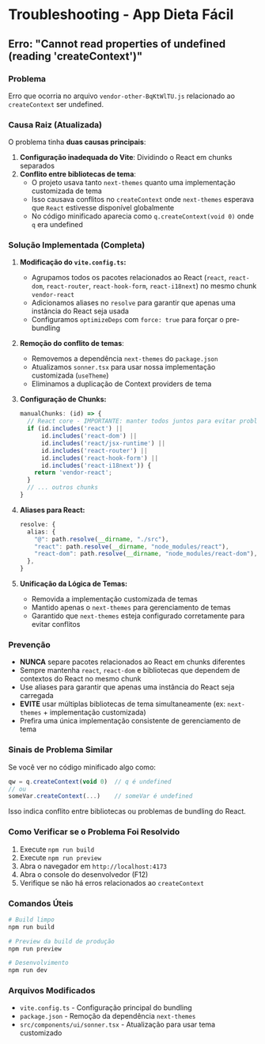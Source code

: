 # Troubleshooting - App Dieta Fácil

## Erro: "Cannot read properties of undefined (reading 'createContext')"

### Problema
Erro que ocorria no arquivo `vendor-other-BqKtWlTU.js` relacionado ao `createContext` ser undefined.

### Causa Raiz (Atualizada)
O problema tinha **duas causas principais**:

1. **Configuração inadequada do Vite**: Dividindo o React em chunks separados
2. **Conflito entre bibliotecas de tema**: 
   - O projeto usava tanto `next-themes` quanto uma implementação customizada de tema
   - Isso causava conflitos no `createContext` onde `next-themes` esperava que `React` estivesse disponível globalmente
   - No código minificado aparecia como `q.createContext(void 0)` onde `q` era undefined

### Solução Implementada (Completa)
1. **Modificação do `vite.config.ts`:**
   - Agrupamos todos os pacotes relacionados ao React (`react`, `react-dom`, `react-router`, `react-hook-form`, `react-i18next`) no mesmo chunk `vendor-react`
   - Adicionamos aliases no `resolve` para garantir que apenas uma instância do React seja usada
   - Configuramos `optimizeDeps` com `force: true` para forçar o pre-bundling

3. **Remoção do conflito de temas**:
   - Removemos a dependência `next-themes` do `package.json`
   - Atualizamos `sonner.tsx` para usar nossa implementação customizada (`useTheme`)
   - Eliminamos a duplicação de Context providers de tema

2. **Configuração de Chunks:**
   ```typescript
   manualChunks: (id) => {
     // React core - IMPORTANTE: manter todos juntos para evitar problemas de contexto
     if (id.includes('react') || 
         id.includes('react-dom') || 
         id.includes('react/jsx-runtime') ||
         id.includes('react-router') ||
         id.includes('react-hook-form') ||
         id.includes('react-i18next')) {
       return 'vendor-react';
     }
     // ... outros chunks
   }
   ```

4. **Aliases para React:**
   ```typescript
   resolve: {
     alias: {
       "@": path.resolve(__dirname, "./src"),
       "react": path.resolve(__dirname, "node_modules/react"),
       "react-dom": path.resolve(__dirname, "node_modules/react-dom"),
     },
   }
   ```

5. **Unificação da Lógica de Temas:**
   - Removida a implementação customizada de temas
   - Mantido apenas o `next-themes` para gerenciamento de temas
   - Garantido que `next-themes` esteja configurado corretamente para evitar conflitos

### Prevenção
- **NUNCA** separe pacotes relacionados ao React em chunks diferentes
- Sempre mantenha `react`, `react-dom` e bibliotecas que dependem de contextos do React no mesmo chunk
- Use aliases para garantir que apenas uma instância do React seja carregada
- **EVITE** usar múltiplas bibliotecas de tema simultaneamente (ex: `next-themes` + implementação customizada)
- Prefira uma única implementação consistente de gerenciamento de tema

### Sinais de Problema Similar
Se você ver no código minificado algo como:
```javascript
qw = q.createContext(void 0)  // q é undefined
// ou
someVar.createContext(...)    // someVar é undefined
```
Isso indica conflito entre bibliotecas ou problemas de bundling do React.

### Como Verificar se o Problema Foi Resolvido
1. Execute `npm run build`
2. Execute `npm run preview`
3. Abra o navegador em `http://localhost:4173`
4. Abra o console do desenvolvedor (F12)
5. Verifique se não há erros relacionados ao `createContext`

### Comandos Úteis
```bash
# Build limpo
npm run build

# Preview da build de produção
npm run preview

# Desenvolvimento
npm run dev
```

### Arquivos Modificados
- `vite.config.ts` - Configuração principal do bundling
- `package.json` - Remoção da dependência `next-themes`
- `src/components/ui/sonner.tsx` - Atualização para usar tema customizado
